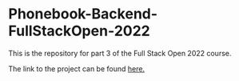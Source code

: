 # Phonebook-Backend-FullStackOpen-2022
This is the repository for part 3 of the Full Stack Open 2022 course.

The link to the project can be found [here.](https://crimson-waterfall-3888.fly.dev/)
